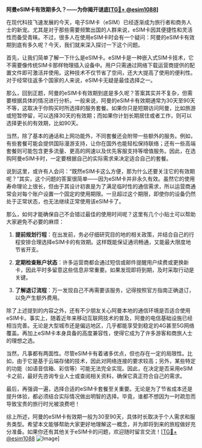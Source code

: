 **阿曼eSIM卡有效期多久？——为你揭开谜底[[TG💪+ @esim1088](https://t.me/s/esim1088)]**

在现代科技飞速发展的今天，电子SIM卡（eSIM）已经逐渐成为旅行者和商务人士的新宠。尤其是对于那些需要频繁出国的人群来说，eSIM卡因其便捷性和灵活性而备受青睐。不过，很多人在使用eSIM卡时会有一个疑问：阿曼的eSIM卡有效期到底有多久呢？今天，我们就来深入探讨一下这个问题。

首先，让我们简单了解一下什么是eSIM卡。eSIM卡是一种嵌入式SIM卡技术，它不需要像传统SIM卡那样物理插入设备中。用户只需通过网络下载运营商提供的配置文件即可激活并使用。这种技术不仅节省了空间，还大大提高了使用的便利性。对于经常往返多个国家的人来说，eSIM卡无疑是最佳选择之一。

那么，回到正题，阿曼的eSIM卡有效期到底是多久呢？答案其实并不复杂，但需要根据具体的情况进行分析。一般来说，阿曼的eSIM卡有效期通常为30天至90天不等，这取决于你购买时所选择的服务套餐。如果你只是短期访问阿曼，比如旅游或短暂停留，可以选择30天的有效期；而如果你计划长期居住或者工作，则可以选择更长的有效期，比如90天。

当然，除了基本的通话和上网功能外，不同套餐还会附带一些额外的服务。例如，有些套餐可能会提供国际漫游支持，让你在国外也能轻松保持联络；还有一些高端套餐则可能包含更多流量、更高的网速以及优先客服支持等增值服务。因此，在选购阿曼eSIM卡时，一定要根据自己的实际需求来决定适合自己的套餐。

说到这里，或许有人会问：“既然eSIM卡这么方便，那为什么还要关注它的有效期呢？”其实，这个问题的答案很简单——因为eSIM卡并非永久有效。虽然它的使用寿命理论上很长，但由于其设计初衷是为了满足临时性的通信需求，所以运营商通常会对每个账户设置一个固定的使用期限。一旦超过这个期限，即使你的设备仍然处于正常状态，也无法继续正常使用该eSIM卡了。

那么，如何才能确保自己不会错过最佳的使用时间呢？这里有几个小贴士可以帮助大家避免不必要的麻烦：

1. **提前规划行程**：在出发前，务必仔细研究目的地的相关政策，并结合自己的行程安排合理选择eSIM卡的有效期。这样既能保证通讯畅通，又能最大限度地节省开支。
   
2. **定期检查账户状态**：许多运营商都会通过短信或邮件提醒用户续费或更换新卡，因此平时多留意这些信息非常重要。如果发现即将到期，及时采取行动是关键。

3. **了解退订流程**：万一发现自己不再需要该服务，记得按照官方指南正确退订，以免产生额外费用。

除了上述提到的内容之外，还有不少朋友关心阿曼本地的通信环境是否适合使用eSIM卡。事实上，随着近年来移动互联网技术的普及，阿曼的电信基础设施已经相当完善。无论是大型城市还是偏远地区，几乎都能享受到稳定的4G甚至5G网络覆盖。再加上eSIM卡本身具备的高度兼容性，使得它成为了许多游客和商旅人士的理想之选。

当然，凡事都有两面性。尽管eSIM卡有着诸多优点，但也存在一定的局限性。比如，由于它是基于云端存储的技术，因此对网络连接的要求较高；另外，某些特定的功能（如语音信箱、彩信等）可能无法完全实现。因此，在决定是否采用eSIM卡之前，最好先咨询专业人士或查阅相关资料，确保它真正符合自己的需求。

最后，再强调一遍，选择合适的eSIM卡套餐至关重要。无论是为了节省成本还是提升体验，都必须结合实际情况做出明智的选择。毕竟，谁都不想因为一时疏忽而导致宝贵的旅行时光被浪费吧！

综上所述，阿曼的eSIM卡有效期一般为30至90天，具体时长取决于个人需求和服务类型。希望本文能够帮助大家更好地理解这一概念，并为即将到来的旅程做好充分准备。如果你还有其他关于eSIM卡的问题，欢迎随时留言交流！[[TG💪+ @esim1088](https://t.me/s/esim1088) ![Image](https://i.postimg.cc/4NQfJmqS/Snipaste-2025-05-13-00-14-12.png)]